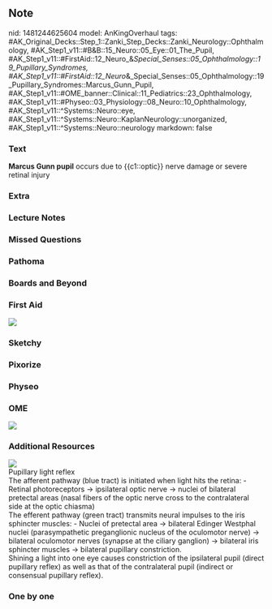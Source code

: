 ## Note
nid: 1481244625604
model: AnKingOverhaul
tags: #AK_Original_Decks::Step_1::Zanki_Step_Decks::Zanki_Neurology::Ophthalmology, #AK_Step1_v11::#B&B::15_Neuro::05_Eye::01_The_Pupil, #AK_Step1_v11::#FirstAid::12_Neuro_&_Special_Senses::05_Ophthalmology::19_Pupillary_Syndromes, #AK_Step1_v11::#FirstAid::12_Neuro_&_Special_Senses::05_Ophthalmology::19_Pupillary_Syndromes::Marcus_Gunn_Pupil, #AK_Step1_v11::#OME_banner::Clinical::11_Pediatrics::23_Ophthalmology, #AK_Step1_v11::#Physeo::03_Physiology::08_Neuro::10_Ophthalmology, #AK_Step1_v11::^Systems::Neuro::eye, #AK_Step1_v11::^Systems::Neuro::KaplanNeurology::unorganized, #AK_Step1_v11::^Systems::Neuro::neurology
markdown: false

### Text
<div>
  <div>
    <b>Marcus Gunn pupil</b> occurs due to {{c1::optic}} nerve
    damage or severe retinal injury
  </div>
</div>

### Extra


### Lecture Notes


### Missed Questions


### Pathoma


### Boards and Beyond


### First Aid
<img src="tmpI2ysAI.png">

### Sketchy


### Pixorize


### Physeo


### OME
<div class="ome-widget">
  <a href=
  "https://onlinemeded.org/spa/pediatrics/ophthalmology/acquire?ref=anki">
  <img src="_OME_AnkiFlashcards_Lesson_5.png"></a>
</div>

### Additional Resources
<img src="paste-b4d3617b66c339c472b8942fabed9f0b2740eb4e.jpg">
<div>
  <div>
    <div>
      Pupillary light reflex
    </div>
  </div>
  <div>
    <div>
      <div>
        The afferent pathway (blue tract) is initiated when light
        hits the retina: - Retinal photoreceptors → ipsilateral
        optic nerve → nuclei of bilateral pretectal areas (nasal
        fibers of the optic nerve cross to the contralateral side
        at the optic chiasma)
      </div>
      <div>
        The efferent pathway (green tract) transmits neural
        impulses to the iris sphincter muscles: - Nuclei of
        pretectal area → bilateral Edinger Westphal nuclei
        (parasympathetic preganglionic nucleus of the oculomotor
        nerve) → bilateral oculomotor nerves (synapse at the
        ciliary ganglion) → bilateral iris sphincter muscles →
        bilateral pupillary constriction.
      </div>
      <div>
        Shining a light into one eye causes constriction of the
        ipsilateral pupil (direct pupillary reflex) as well as that
        of the contralateral pupil (indirect or consensual
        pupillary reflex).
      </div>
    </div>
  </div>
</div>

### One by one

